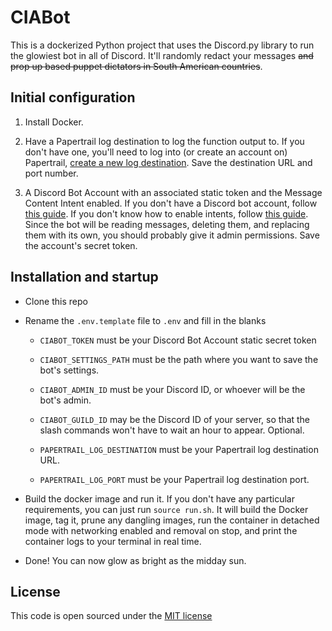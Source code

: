 # CIABot

This is a dockerized Python project that uses the Discord.py library to run the glowiest bot in all of Discord. It'll randomly redact your messages ~~and prop up based puppet dictators in South American countries~~.

## Initial configuration

1. Install Docker.

2. Have a Papertrail log destination to log the function output to. If you don't have one, you'll need to log into (or create an account on) Papertrail, [create a new log destination](https://papertrailapp.com/destinations/new). Save the destination URL and port number.

3. A Discord Bot Account with an associated static token and the Message Content Intent enabled. If you don't have a Discord bot account, follow [this guide](https://discordpy.readthedocs.io/en/latest/discord.html). If you don't know how to enable intents, follow [this guide](https://discordpy.readthedocs.io/en/latest/intents.html). Since the bot will be reading messages, deleting them, and replacing them with its own, you should probably give it admin permissions. Save the account's secret token.

## Installation and startup

- Clone this repo

- Rename the `.env.template` file to `.env` and fill in the blanks

  - `CIABOT_TOKEN` must be your Discord Bot Account static secret token

  - `CIABOT_SETTINGS_PATH` must be the path where you want to save the bot's settings.

  - `CIABOT_ADMIN_ID` must be your Discord ID, or whoever will be the bot's admin.

  - `CIABOT_GUILD_ID` may be the Discord ID of your server, so that the slash commands won't have to wait an hour to appear. Optional.

  - `PAPERTRAIL_LOG_DESTINATION` must be your Papertrail log destination URL.

  - `PAPERTRAIL_LOG_PORT` must be your Papertrail log destination port.

- Build the docker image and run it. If you don't have any particular requirements, you can just run `source run.sh`. It will build the Docker image, tag it, prune any dangling images, run the container in detached mode with networking enabled and removal on stop, and print the container logs to your terminal in real time.

- Done! You can now glow as bright as the midday sun.

## License

This code is open sourced under the [MIT license](LICENSE)
